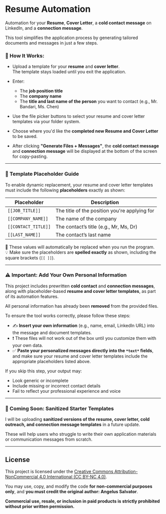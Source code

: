 # Resume Automation

Automation for your **Resume**, **Cover Letter**, a **cold contact message** on LinkedIn, and a **connection message**.

This tool simplifies the application process by generating tailored documents and messages in just a few steps.

### 🚀 How It Works:

- Upload a template for your **resume** and **cover letter**.  
  The template stays loaded until you exit the application.
  
- Enter:
  - The **job position title**
  - The **company name**
  - The **title and last name of the person** you want to contact (e.g., Mr. Bandari, Ms. Chen)

- Use the file picker buttons to select your resume and cover letter templates via your folder system.

- Choose where you'd like the **completed new Resume and Cover Letter** to be saved.

- After clicking **"Generate Files + Messages"**, the **cold contact message** and **connection message** will be displayed at the bottom of the screen for copy-pasting.

---

### 🧩 Template Placeholder Guide

To enable dynamic replacement, your resume and cover letter templates must include the following **placeholders** exactly as shown:

| Placeholder          | Description                                |
|----------------------|--------------------------------------------|
| `[[JOB_TITLE]]`       | The title of the position you're applying for |
| `[[COMPANY_NAME]]`    | The name of the company                    |
| `[[CONTACT_TITLE]]`   | The contact’s title (e.g., Mr, Ms, Dr)     |
| `[[LAST_NAME]]`       | The contact’s last name                   |

🔁 These values will automatically be replaced when you run the program.  
💡 Make sure the placeholders are **spelled exactly** as shown, including the square brackets (`[[ ]]`).

---

### ⚠️ Important: Add Your Own Personal Information

This project includes prewritten **cold contact** and **connection messages**, along with placeholder-based **resume and cover letter templates**, as part of its automation features.

All personal information has already been **removed** from the provided files.

To ensure the tool works correctly, please follow these steps:

- ✍️ **Insert your own information** (e.g., name, email, LinkedIn URL) into the message and document templates.
- ❗ These files will not work out of the box until you customize them with your own data.
- ✅ **Paste your personalized messages directly into the `*text*` fields**, and make sure your resume and cover letter templates include the appropriate placeholders listed above.

If you skip this step, your output may:
- Look generic or incomplete
- Include missing or incorrect contact details
- Fail to reflect your professional experience and voice

---

### 🧩 Coming Soon: Sanitized Starter Templates

I will be uploading **sanitized versions of the resume, cover letter, cold outreach, and connection message templates** in a future update.

These will help users who struggle to write their own application materials or communication messages from scratch.

---

## License

This project is licensed under the [Creative Commons Attribution-NonCommercial 4.0 International (CC BY-NC 4.0)](https://creativecommons.org/licenses/by-nc/4.0/).

You may use, copy, and modify the code **for non-commercial purposes only**, and **you must credit the original author: Angelus Salvator**.

**Commercial use, resale, or inclusion in paid products is strictly prohibited without prior written permission.**
